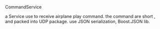 CommandService

a Service use to receive airplane play command. 
the command are short , and packed into UDP package. 
use JSON serialization, Boost.JSON lib. 
